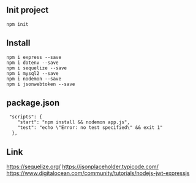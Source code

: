 ## Init project

```
npm init
```

## Install

```
npm i express --save
npm i dotenv --save
npm i sequelize --save
npm i mysql2 --save
npm i nodemon --save
npm i jsonwebtoken --save
```

## package.json

```
 "scripts": {
    "start": "npm install && nodemon app.js",
    "test": "echo \"Error: no test specified\" && exit 1"
  },
```
## Link

https://sequelize.org/
https://jsonplaceholder.typicode.com/
https://www.digitalocean.com/community/tutorials/nodejs-jwt-expressjs

